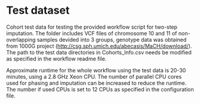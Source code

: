 # Test dataset
Cohort test data for testing the provided workflow script for two-step imputation.
The folder includes VCF files of chromosome 10 and 11 of non-overlapping samples devided into 3 groups, genotype data was obtained from 1000G project (http://csg.sph.umich.edu/abecasis/MaCH/download/). The path to the test data directories in Cohorts_Info.csv needs be modified as specified in the workflow readme file.

Approximate runtime for the whole workflow using the test data is 20-30 minutes, using a 2.8 GHz Xeon CPU. The number of parallel CPU cores used for phasing and imputation can be increased to reduce the runtime. The number if used CPUs is set to 12 CPUs as specified in the configuration file.
